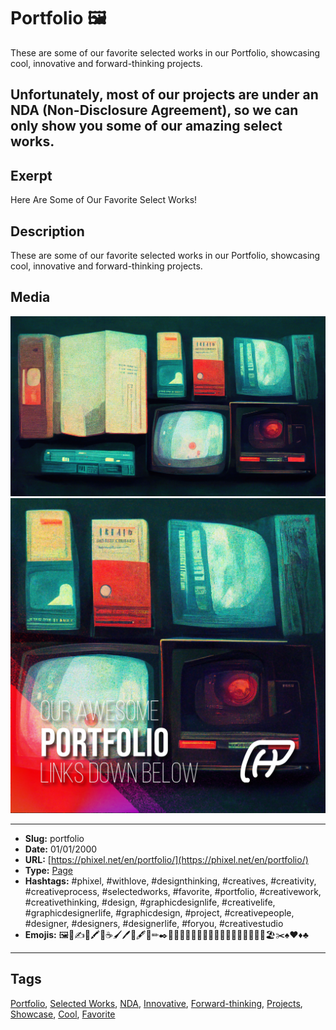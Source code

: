 # Portfolio 🖼️
These are some of our favorite selected works in our Portfolio, showcasing cool, innovative and forward-thinking projects.

Unfortunately, most of our projects are under an NDA (Non-Disclosure Agreement), so we can only show you some of our amazing select works.
------------
## Exerpt
Here Are Some of Our Favorite Select Works!
## Description
These are some of our favorite selected works in our Portfolio, showcasing cool, innovative and forward-thinking projects.
## Media
<img src="media/9f2fe104/portfolio.jpg" loading="lazy"><br>
<img src="media/564d4992/cover-portfolio.jpg" loading="lazy"><br>

------------
- **Slug:** portfolio
- **Date:** 01/01/2000
- **URL:** [https://phixel.net/en/portfolio/](https://phixel.net/en/portfolio/)
- **Type:** [Page](#page)
- **Hashtags:** #phixel, #withlove, #designthinking, #creatives, #creativity, #creativeprocess, #selectedworks, #favorite, #portfolio, #creativework, #creativethinking, #design, #graphicdesignlife, #creativelife, #graphicdesignerlife, #graphicdesign, #project, #creativepeople, #designer, #designers, #designerlife, #foryou, #creativestudio
- **Emojis:** 🖼️​💼​✍🎩🖍🌠☕🖌🖊🍭🖋👑✏✒️​🐉🧑‍🎨​🦹👩‍🎨🤸‍♀️🦄🚀🦕📐🎨📏📨🐙🎀🏖✂♠♥♦♣

------------
## Tags
[Portfolio](#portfolio), [Selected Works](#selected-works), [NDA](#nda), [Innovative](#innovative), [Forward-thinking](#forward-thinking), [Projects](#projects), [Showcase](#showcase), [Cool](#cool), [Favorite](#favorite)
